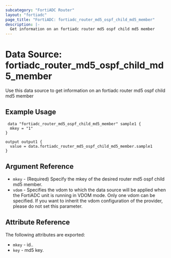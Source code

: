 ```yaml
---
subcategory: "FortiADC Router"
layout: "fortiadc"
page_title: "FortiADC: fortiadc_router_md5_ospf_child_md5_member"
description: |-
  Get information on an fortiadc router md5 ospf child md5 member
---
```


# Data Source: fortiadc_router_md5_ospf_child_md5_member
Use this data source to get information on an fortiadc router md5 ospf child md5 member

## Example Usage

```hcl
 data "fortiadc_router_md5_ospf_child_md5_member" sample1 {
  mkey = "1"
}

output output1 {
  value = data.fortiadc_router_md5_ospf_child_md5_member.sample1
}
```

## Argument Reference
* `mkey` - (Required) Specify the mkey of the desired  router md5 ospf child md5 member.
* `vdom` - Specifies the vdom to which the data source will be applied when the FortiADC unit is running in VDOM mode. Only one vdom can be specified. If you want to inherit the vdom configuration of the provider, please do not set this parameter.


## Attribute Reference

The following attributes are exported:

* `mkey` - id..
* `key` - md5 key. 

